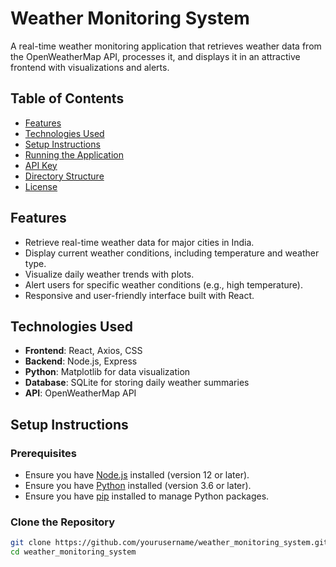 # Weather Monitoring System

A real-time weather monitoring application that retrieves weather data from the OpenWeatherMap API, processes it, and displays it in an attractive frontend with visualizations and alerts.

## Table of Contents
- [Features](#features)
- [Technologies Used](#technologies-used)
- [Setup Instructions](#setup-instructions)
- [Running the Application](#running-the-application)
- [API Key](#api-key)
- [Directory Structure](#directory-structure)
- [License](#license)

## Features
- Retrieve real-time weather data for major cities in India.
- Display current weather conditions, including temperature and weather type.
- Visualize daily weather trends with plots.
- Alert users for specific weather conditions (e.g., high temperature).
- Responsive and user-friendly interface built with React.

## Technologies Used
- **Frontend**: React, Axios, CSS
- **Backend**: Node.js, Express
- **Python**: Matplotlib for data visualization
- **Database**: SQLite for storing daily weather summaries
- **API**: OpenWeatherMap API

## Setup Instructions

### Prerequisites
- Ensure you have [Node.js](https://nodejs.org/en/) installed (version 12 or later).
- Ensure you have [Python](https://www.python.org/downloads/) installed (version 3.6 or later).
- Ensure you have [pip](https://pip.pypa.io/en/stable/) installed to manage Python packages.

### Clone the Repository
```bash
git clone https://github.com/yourusername/weather_monitoring_system.git
cd weather_monitoring_system
